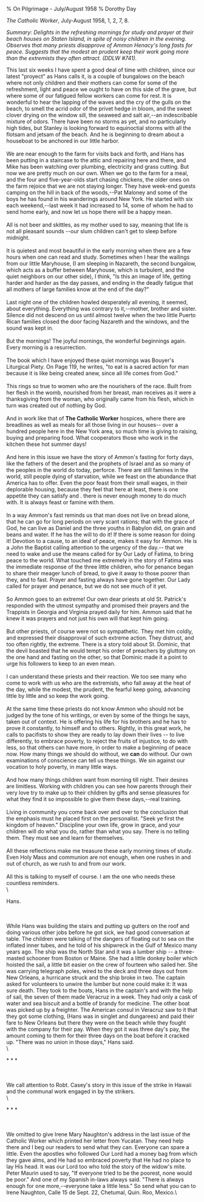 % On Pilgrimage - July/August 1958
% Dorothy Day

*The Catholic Worker*, July-August 1958, 1, 2, 7, 8.

*Summary: Delights in the refreshing mornings for study and prayer at
their beach houses on Staten Island, in spite of noisy children in the
evening. Observes that many priests disapprove of Ammon Henacy's long
fasts for peace. Suggests that the modest an prudent keep their work
going more than the extremists they often attract. (DDLW \#741).*

This last six weeks I have spent a good deal of time with children,
since our latest "proyect" as Hans calls it, is a couple of bungalows on
the beach where not only children and their mothers can come for some of
the refreshment, light and peace we ought to have on this side of the
grave, but where some of our fatigued fellow workers can come for rest.
It is wonderful to hear the lapping of the waves and the cry of the
gulls on the beach, to smell the acrid odor of the privet hedge in
bloom, and the sweet clover drying on the window sill, the seaweed and
salt air,--an indescribable mixture of odors. There have been no storms
as yet, and no particularly high tides, but Stanley is looking forward
to equinoctial storms with all the flotsam and jetsam of the beach. And
he is beginning to dream about a houseboat to be anchored in our little
harbor.\
 \
 We are near enough to the farm for visits back and forth, and Hans has
been putting in a staircase to the attic and repairing here and there,
and Mike has been watching over plumbing, electricity and grass cutting.
But now we are pretty much on our own. When we go to the farm for a
meal, and the four and five-year-olds start chasing chickens, the older
ones on the farm rejoice that we are not staying longer. They have
week-end guests camping on the hill in back of the woods,--Pat Maloney
and some of the boys he has found in his wanderings around New York. He
started with six each weekend,--last week it had increased to 14, some
of whom he had to send home early, and now let us hope there will be a
happy mean.\
 \
 All is not beer and skittles, as my mother used to say, meaning that
life is not all pleasant sounds --our slum children can't get to sleep
before midnight.\
 \
 It is quietest and most beautiful in the early morning when there are a
few hours when one can read and study. Sometimes when I hear the
wailings from our little Maryhouse, (I am sleeping in Nazareth, the
second bungalow, which acts as a buffer between Maryhouse, which is
turbulent, and the quiet neighbors on our other side), I think, "Is this
an image of life, getting harder and harder as the day passes, and
ending in the deadly fatigue that all mothers of large families know at
the end of the day?"\
 \
 Last night one of the children howled desperately all evening, it
seemed, about everything. Everything was contrary to it,--mother,
brother and sister. Silence did not descend on us until almost twelve
when the two little Puerto Rican families closed the door facing
Nazareth and the windows, and the sound was kept in. \
 \
 But the mornings! The joyful mornings, the wonderful beginnings again.
Every morning is a resurrection.\
 \
 The book which I have enjoyed these quiet mornings was Bouyer's
Liturgical Piety. On Page 119, he writes, "to eat is a sacred action for
man because it is like being created anew, since all life comes from
God."\
 \
 This rings so true to women who are the nourishers of the race. Built
from her flesh in the womb, nourished from her breast, man receives as
it were a thanksgiving from the woman, who originally came from his
flesh, which in turn was created out of nothing by God. \
 \
 And in work like that of **The Catholic Worker** hospices, where there
are breadlines as well as meals for all those living in our houses--
over a hundred people here in the New York area, so much time is giving
to raising, buying and preparing food. What cooperators those who work
in the kitchen these hot summer days!\
 \
 And here in this issue we have the story of Ammon's fasting for forty
days, like the fathers of the desert and the prophets of Israel and as
so many of the peoples in the world do today, perforce. There are still
famines in the world, still people dying of starvation, while we feast
on the abundance that America has to offer. Even the poor feast from
their small wages, in their deplorable housing, because they feel that
here at least, there is one appetite they can satisfy and . there is
never enough money to do much with. It is always feast or famine with
them.\
 \
 In a way Ammon's fast reminds us that man does not live on bread alone,
that he can go for long periods on very scant rations; that with the
grace of God, he can live as Daniel and the three youths in Babylon did,
on grain and beans and water. If he has the will to do it! If there is
some reason for doing it! Devotion to a cause, to an ideal of peace,
makes it easy for Ammon. He is a John the Baptist calling attention to
the urgency of the day.-- that we need to wake and use the means called
for by Our Lady of Fatima, to bring peace to the world. What touched me
extremely in the story of Fatima was the immediate response of the three
little children, who for penance began to share their meager lunch of
bread, to give it away to those poorer than they, and to fast. Prayer
and fasting always have gone together. Our Lady called for prayer and
penance, but we do not see much of it yet.\
 \
 So Ammon goes to an extreme! Our own dear priests at old St. Patrick's
responded with the utmost sympathy and promised their prayers and the
Trappists in Georgia and Virginia prayed daily for him. Ammon said that
he knew it was prayers and not just his own will that kept him going.\
 \
 But other priests, of course were not so sympathetic. They met him
coldly, and expressed their disapproval of such extreme action. They
distrust, and too often rightly, the extreme. There is a story told
about St. Dominic, that the devil boasted that he would tempt his order
of preachers by gluttony on the one hand and fasting on the other, so
that Dominic made it a point to urge his followers to keep to an even
mean.\
 \
 I can understand these priests and their reaction. We too see many who
come to work with us who are the extremists, who fall away at the heat
of the day, while the modest, the prudent, the fearful keep going,
advancing little by little and so keep the work going. \
 \
 At the same time these priests do not know Ammon who should not be
judged by the tone of his writings, or even by some of the things he
says, taken out of context. He is offering his life for his brothers and
he has to prove it constantly, to himself and to others. Rightly, in
this great work, he calls to pacifists to show they are ready to lay
down their lives -- to live differently, to embrace poverty, to reject
the fruits of injustice, to do with less, so that others can have more,
in order to make a beginning of peace now. How many things we should do
without, we **can** do without. Our own examinations of conscience can
tell us these things. We sin against our vocation to holy poverty, in
many little ways.\
 \
 And how many things children want from morning till night. Their
desires are limitless. Working with children you can see how parents
through their very love try to make up to their children by gifts and
sense pleasures for what they find it so impossible to give them these
days,--real training.\
 \
 Living in community you come back over and over to the conclusion that
the emphasis must he placed first on the personalist. "Seek ye first the
kingdom of heaven." Discipline your own life, grow in grace, and your
children will do what you do, rather than what you say. There is no
telling them. They must see and learn for themselves.\
 \
 All these reflections make me treasure these early morning times of
study. Even Holy Mass and communion are not enough, when one rushes in
and out of church, as we rush to and from our work.\
 \
 All this is talking to myself of course. I am the one who needs these
countless reminders.\
 \

Hans.

\
 \
 While Hans was building the stairs and putting up gutters on the roof
and doing various other jobs before he got sick, we had good
conversation at table. The children were talking of the dangers of
floating out to sea on the inflated inner tubes, and he told of his
shipwreck in the Gulf of Mexico many years ago. The ship was the North
Star and it was a lumber ship -- a three-masted schooner from Boston or
Maine. She had a little donkey boiler which hoisted the sail, a little
bit easier on the crew of fourteen who sailed her. She was carrying
telegraph poles, wired to the deck and three days out from New Orleans,
a hurricane struck and the ship broke in two. The captain asked for
volunteers to unwire the lumber but none could make it: It was sure
death. They took to the boats, Hans in the captain's and with the help
of sail, the seven of them made Veracruz in a week. They had only a cask
of water and sea biscuit and a bottle of brandy for medicine. The other
boat was picked up by a freighter. The American consul in Veracruz saw
to it that they got some clothing, (Hans was in singlet and dungarees)
and paid their fare to New Orleans but there they were on the beach
while they fought with the company for their pay. When they got it was
three day's pay, the amount coming to them for their three days on the
boat before it cracked up. "There was no union in those days," Hans
said.\
 \

\* \* \*

\
 \
 We call attention to Robt. Casey's story in this issue of the strike in
Hawaii and the communal work engaged in by the strikers.\
 \

\* \* \*

\
 \
 We omitted to give Irene Mary Naughton's address in the last issue of
the Catholic Worker which printed her letter from Yucatan. They need
help there and I beg our readers to send what they can. Everyone can
spare a little. Even the apostles who followed Our Lord had a money bag
from which they gave alms, and He had so embraced poverty that He had no
place to lay His head. It was our Lord too who told the story of the
widow's mite. Peter Maurin used to say, "If everyone tried to be the
poorest, none would be poor." And one of my Spanish in-laws always said.
"There is always enough for one more,--everyone take a little less." So
send what you can to Irene Naughton, Calle 15 de Sept. 22, Chetumal,
Quin. Roo, Mexico.\

